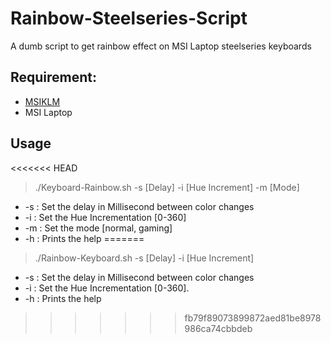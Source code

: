 # Rainbow-Steelseries-Script

A dumb script to get rainbow effect on MSI Laptop steelseries keyboards

## Requirement:
 - [MSIKLM](https://github.com/Gibtnix/MSIKLM)
 - MSI Laptop

## Usage
<<<<<<< HEAD
> ./Keyboard-Rainbow.sh -s [Delay]  -i [Hue Increment] -m [Mode] 

 - -s : Set the delay in Millisecond between color changes
 - -i : Set the Hue Incrementation [0-360]
 - -m : Set the mode [normal, gaming]
 - -h : Prints the help
=======
> ./Rainbow-Keyboard.sh -s [Delay]  -i [Hue Increment]

 - -s : Set the delay in Millisecond between color changes
 - -i : Set the Hue Incrementation [0-360].
 - -h : Prints the help
>>>>>>> fb79f89073899872aed81be8978986ca74cbbdeb
